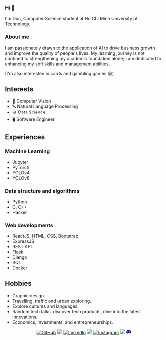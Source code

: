 ### Hi 👋
I'm Duc, Computer Science student at Ho Chi Minh University of Technology.  

### About me
I am passionately drawn to the application of AI to drive business growth and improve the quality of people's lives. My learning journey is not confined to strengthening my academic foundation alone; I am dedicated to enhancing my soft skills and management abilities.

(I'm also interested in cards and gambling games 😆)
<!-- My enthusiasm extends beyond the classroom into numerous extracurricular activities, where I actively engage in team-based projects. These experiences have not only honed my collaborative skills but also equipped me to be a valuable team member. I believe in the power of effective teamwork and bring a positive and collaborative spirit to every project I undertake. -->

## Interests
- 🚦 Computer Vision
- 🔤 Natural Language Processing
- 📊 Data Science
- 🖥️ Software Engineer

## Experiences
### Machine Learning
- Jupyter
- PyTorch
- YOLOv4
- YOLOv8
### Data structure and algorithms
- Python
- C, C++
- Haskell
### Web developments
- ReactJS, HTML, CSS, Bootstrap
- ExpressJS
- REST API
- Flask
- Django
- SQL
- Docker

## Hobbies
- Graphic design.
- Travelling, traffic and urban exploring.
- Explore cultures and languages.
- Random tech talks, discover tech products, dive into the latest innovations.
- Economics, investments, and entrepreneurships.

<div align="center">
  <a href="https://github.com/ducngg"><img src="https://github.com/ultralytics/assets/raw/main/social/logo-social-github.png" width="3%" alt="GitHub"></a>
  <img src="https://github.com/ultralytics/assets/raw/main/social/logo-transparent.png" width="3%">
  <a href="https://www.linkedin.com/in/duc-nguyen-phan-tri"><img src="https://github.com/ultralytics/assets/raw/main/social/logo-social-linkedin.png" width="3%" alt="LinkedIn"></a>
  <img src="https://github.com/ultralytics/assets/raw/main/social/logo-transparent.png" width="3%">
  <a href="https://www.instagram.com/dduwc/"><img src="https://github.com/ultralytics/assets/raw/main/social/logo-social-instagram.png" width="3%" alt="Instagram"></a>
  <img src="https://github.com/ultralytics/assets/raw/main/social/logo-transparent.png" width="3%">
  <a href="discordapp.com/users/885881208536461404"><img src="https://github.com/ultralytics/assets/raw/main/social/logo-social-discord.png" width="3%" alt="Discord"></a>
</div>
  
